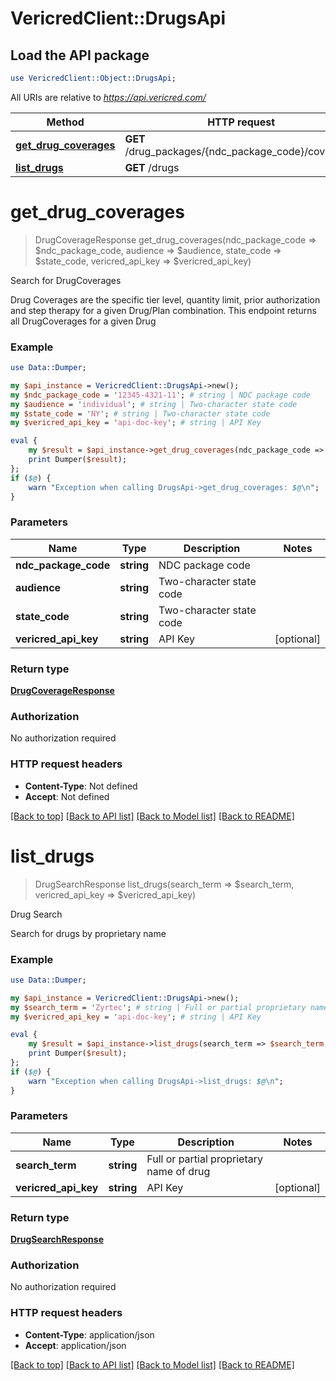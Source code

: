 # VericredClient::DrugsApi

## Load the API package
```perl
use VericredClient::Object::DrugsApi;
```

All URIs are relative to *https://api.vericred.com/*

Method | HTTP request | Description
------------- | ------------- | -------------
[**get_drug_coverages**](DrugsApi.md#get_drug_coverages) | **GET** /drug_packages/{ndc_package_code}/coverages | Search for DrugCoverages
[**list_drugs**](DrugsApi.md#list_drugs) | **GET** /drugs | Drug Search


# **get_drug_coverages**
> DrugCoverageResponse get_drug_coverages(ndc_package_code => $ndc_package_code, audience => $audience, state_code => $state_code, vericred_api_key => $vericred_api_key)

Search for DrugCoverages

Drug Coverages are the specific tier level, quantity limit, prior authorization and step therapy for a given Drug/Plan combination. This endpoint returns all DrugCoverages for a given Drug

### Example 
```perl
use Data::Dumper;

my $api_instance = VericredClient::DrugsApi->new();
my $ndc_package_code = '12345-4321-11'; # string | NDC package code
my $audience = 'individual'; # string | Two-character state code
my $state_code = 'NY'; # string | Two-character state code
my $vericred_api_key = 'api-doc-key'; # string | API Key

eval { 
    my $result = $api_instance->get_drug_coverages(ndc_package_code => $ndc_package_code, audience => $audience, state_code => $state_code, vericred_api_key => $vericred_api_key);
    print Dumper($result);
};
if ($@) {
    warn "Exception when calling DrugsApi->get_drug_coverages: $@\n";
}
```

### Parameters

Name | Type | Description  | Notes
------------- | ------------- | ------------- | -------------
 **ndc_package_code** | **string**| NDC package code | 
 **audience** | **string**| Two-character state code | 
 **state_code** | **string**| Two-character state code | 
 **vericred_api_key** | **string**| API Key | [optional] 

### Return type

[**DrugCoverageResponse**](DrugCoverageResponse.md)

### Authorization

No authorization required

### HTTP request headers

 - **Content-Type**: Not defined
 - **Accept**: Not defined

[[Back to top]](#) [[Back to API list]](../README.md#documentation-for-api-endpoints) [[Back to Model list]](../README.md#documentation-for-models) [[Back to README]](../README.md)

# **list_drugs**
> DrugSearchResponse list_drugs(search_term => $search_term, vericred_api_key => $vericred_api_key)

Drug Search

Search for drugs by proprietary name

### Example 
```perl
use Data::Dumper;

my $api_instance = VericredClient::DrugsApi->new();
my $search_term = 'Zyrtec'; # string | Full or partial proprietary name of drug
my $vericred_api_key = 'api-doc-key'; # string | API Key

eval { 
    my $result = $api_instance->list_drugs(search_term => $search_term, vericred_api_key => $vericred_api_key);
    print Dumper($result);
};
if ($@) {
    warn "Exception when calling DrugsApi->list_drugs: $@\n";
}
```

### Parameters

Name | Type | Description  | Notes
------------- | ------------- | ------------- | -------------
 **search_term** | **string**| Full or partial proprietary name of drug | 
 **vericred_api_key** | **string**| API Key | [optional] 

### Return type

[**DrugSearchResponse**](DrugSearchResponse.md)

### Authorization

No authorization required

### HTTP request headers

 - **Content-Type**: application/json
 - **Accept**: application/json

[[Back to top]](#) [[Back to API list]](../README.md#documentation-for-api-endpoints) [[Back to Model list]](../README.md#documentation-for-models) [[Back to README]](../README.md)


